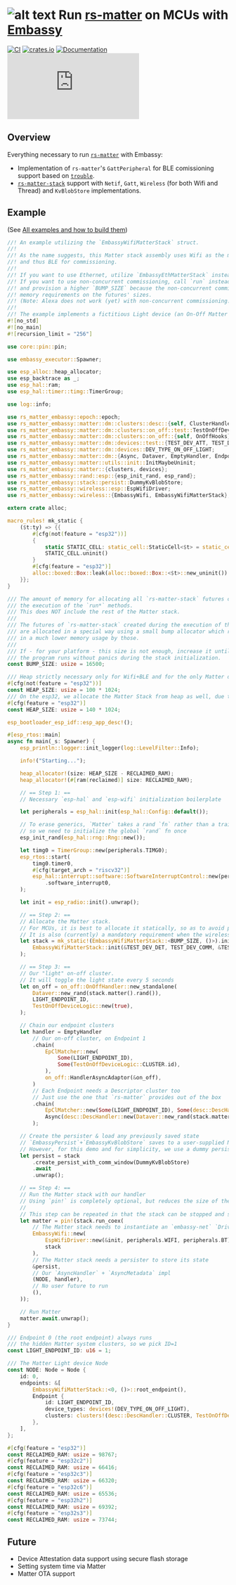 # ![alt text](https://avatars.githubusercontent.com/u/61027988?s=48&v=4 "rs-matter-embassy") Run [rs-matter](https://github.com/project-chip/rs-matter) on MCUs with [Embassy](https://github.com/embassy-rs/embassy)

[![CI](https://github.com/ivmarkov/rs-matter-embassy/actions/workflows/ci.yml/badge.svg)](https://github.com/ivmarkov/rs-matter-embassy/actions/workflows/ci.yml)
[![crates.io](https://img.shields.io/crates/v/rs-matter-embassy.svg)](https://crates.io/crates/rs-matter-embassy)
[![Documentation](https://img.shields.io/badge/docs-esp--rs-brightgreen)](https://ivmarkov.github.io/ivmarkov/rs-matter-embassy/index.html)
[![Matrix](https://img.shields.io/matrix/matter-rs:matrix.org?label=join%20matrix&color=BEC5C9&logo=matrix)](https://matrix.to/#/#matter-rs:matrix.org)

## Overview

Everything necessary to run [`rs-matter`](https://github.com/project-chip/rs-matter) with Embassy:
* Implementation of `rs-matter`'s `GattPeripheral` for BLE comissioning support based on [`trouble`](https://github.com/embassy-rs/trouble).
* [`rs-matter-stack`](https://github.com/ivmarkov/rs-matter-stack) support with `Netif`, `Gatt`, `Wireless` (for both Wifi and Thread) and `KvBlobStore` implementations.

## Example

(See [All examples and how to build them](examples))

```rust
//! An example utilizing the `EmbassyWifiMatterStack` struct.
//!
//! As the name suggests, this Matter stack assembly uses Wifi as the main transport,
//! and thus BLE for commissioning.
//!
//! If you want to use Ethernet, utilize `EmbassyEthMatterStack` instead.
//! If you want to use non-concurrent commissioning, call `run` instead of `run_coex`
//! and provision a higher `BUMP_SIZE` because the non-concurrent commissioning has slightly higher
//! memory requirements on the futures' sizes.
//! (Note: Alexa does not work (yet) with non-concurrent commissioning.)
//!
//! The example implements a fictitious Light device (an On-Off Matter cluster).
#![no_std]
#![no_main]
#![recursion_limit = "256"]

use core::pin::pin;

use embassy_executor::Spawner;

use esp_alloc::heap_allocator;
use esp_backtrace as _;
use esp_hal::ram;
use esp_hal::timer::timg::TimerGroup;

use log::info;

use rs_matter_embassy::epoch::epoch;
use rs_matter_embassy::matter::dm::clusters::desc::{self, ClusterHandler as _};
use rs_matter_embassy::matter::dm::clusters::on_off::test::TestOnOffDeviceLogic;
use rs_matter_embassy::matter::dm::clusters::on_off::{self, OnOffHooks};
use rs_matter_embassy::matter::dm::devices::test::{TEST_DEV_ATT, TEST_DEV_COMM, TEST_DEV_DET};
use rs_matter_embassy::matter::dm::devices::DEV_TYPE_ON_OFF_LIGHT;
use rs_matter_embassy::matter::dm::{Async, Dataver, EmptyHandler, Endpoint, EpClMatcher, Node};
use rs_matter_embassy::matter::utils::init::InitMaybeUninit;
use rs_matter_embassy::matter::{clusters, devices};
use rs_matter_embassy::rand::esp::{esp_init_rand, esp_rand};
use rs_matter_embassy::stack::persist::DummyKvBlobStore;
use rs_matter_embassy::wireless::esp::EspWifiDriver;
use rs_matter_embassy::wireless::{EmbassyWifi, EmbassyWifiMatterStack};

extern crate alloc;

macro_rules! mk_static {
    ($t:ty) => {{
        #[cfg(not(feature = "esp32"))]
        {
            static STATIC_CELL: static_cell::StaticCell<$t> = static_cell::StaticCell::new();
            STATIC_CELL.uninit()
        }
        #[cfg(feature = "esp32")]
        alloc::boxed::Box::leak(alloc::boxed::Box::<$t>::new_uninit())
    }};
}

/// The amount of memory for allocating all `rs-matter-stack` futures created during
/// the execution of the `run*` methods.
/// This does NOT include the rest of the Matter stack.
///
/// The futures of `rs-matter-stack` created during the execution of the `run*` methods
/// are allocated in a special way using a small bump allocator which results
/// in a much lower memory usage by those.
///
/// If - for your platform - this size is not enough, increase it until
/// the program runs without panics during the stack initialization.
const BUMP_SIZE: usize = 16500;

/// Heap strictly necessary only for Wifi+BLE and for the only Matter dependency which needs (~4KB) alloc - `x509`
#[cfg(not(feature = "esp32"))]
const HEAP_SIZE: usize = 100 * 1024;
/// On the esp32, we allocate the Matter Stack from heap as well, due to the non-contiguous memory regions on that chip
#[cfg(feature = "esp32")]
const HEAP_SIZE: usize = 140 * 1024;

esp_bootloader_esp_idf::esp_app_desc!();

#[esp_rtos::main]
async fn main(_s: Spawner) {
    esp_println::logger::init_logger(log::LevelFilter::Info);

    info!("Starting...");

    heap_allocator!(size: HEAP_SIZE - RECLAIMED_RAM);
    heap_allocator!(#[ram(reclaimed)] size: RECLAIMED_RAM);

    // == Step 1: ==
    // Necessary `esp-hal` and `esp-wifi` initialization boilerplate

    let peripherals = esp_hal::init(esp_hal::Config::default());

    // To erase generics, `Matter` takes a rand `fn` rather than a trait or a closure,
    // so we need to initialize the global `rand` fn once
    esp_init_rand(esp_hal::rng::Rng::new());

    let timg0 = TimerGroup::new(peripherals.TIMG0);
    esp_rtos::start(
        timg0.timer0,
        #[cfg(target_arch = "riscv32")]
        esp_hal::interrupt::software::SoftwareInterruptControl::new(peripherals.SW_INTERRUPT)
            .software_interrupt0,
    );

    let init = esp_radio::init().unwrap();

    // == Step 2: ==
    // Allocate the Matter stack.
    // For MCUs, it is best to allocate it statically, so as to avoid program stack blowups (its memory footprint is ~ 35 to 50KB).
    // It is also (currently) a mandatory requirement when the wireless stack variation is used.
    let stack = mk_static!(EmbassyWifiMatterStack::<BUMP_SIZE, ()>).init_with(
        EmbassyWifiMatterStack::init(&TEST_DEV_DET, TEST_DEV_COMM, &TEST_DEV_ATT, epoch, esp_rand),
    );

    // == Step 3: ==
    // Our "light" on-off cluster.
    // It will toggle the light state every 5 seconds
    let on_off = on_off::OnOffHandler::new_standalone(
        Dataver::new_rand(stack.matter().rand()),
        LIGHT_ENDPOINT_ID,
        TestOnOffDeviceLogic::new(true),
    );

    // Chain our endpoint clusters
    let handler = EmptyHandler
        // Our on-off cluster, on Endpoint 1
        .chain(
            EpClMatcher::new(
                Some(LIGHT_ENDPOINT_ID),
                Some(TestOnOffDeviceLogic::CLUSTER.id),
            ),
            on_off::HandlerAsyncAdaptor(&on_off),
        )
        // Each Endpoint needs a Descriptor cluster too
        // Just use the one that `rs-matter` provides out of the box
        .chain(
            EpClMatcher::new(Some(LIGHT_ENDPOINT_ID), Some(desc::DescHandler::CLUSTER.id)),
            Async(desc::DescHandler::new(Dataver::new_rand(stack.matter().rand())).adapt()),
        );

    // Create the persister & load any previously saved state
    // `EmbassyPersist`+`EmbassyKvBlobStore` saves to a user-supplied NOR Flash region
    // However, for this demo and for simplicity, we use a dummy persister that does nothing
    let persist = stack
        .create_persist_with_comm_window(DummyKvBlobStore)
        .await
        .unwrap();

    // == Step 4: ==
    // Run the Matter stack with our handler
    // Using `pin!` is completely optional, but reduces the size of the final future
    //
    // This step can be repeated in that the stack can be stopped and started multiple times, as needed.
    let matter = pin!(stack.run_coex(
        // The Matter stack needs to instantiate an `embassy-net` `Driver` and `Controller`
        EmbassyWifi::new(
            EspWifiDriver::new(&init, peripherals.WIFI, peripherals.BT),
            stack
        ),
        // The Matter stack needs a persister to store its state
        &persist,
        // Our `AsyncHandler` + `AsyncMetadata` impl
        (NODE, handler),
        // No user future to run
        (),
    ));

    // Run Matter
    matter.await.unwrap();
}

/// Endpoint 0 (the root endpoint) always runs
/// the hidden Matter system clusters, so we pick ID=1
const LIGHT_ENDPOINT_ID: u16 = 1;

/// The Matter Light device Node
const NODE: Node = Node {
    id: 0,
    endpoints: &[
        EmbassyWifiMatterStack::<0, ()>::root_endpoint(),
        Endpoint {
            id: LIGHT_ENDPOINT_ID,
            device_types: devices!(DEV_TYPE_ON_OFF_LIGHT),
            clusters: clusters!(desc::DescHandler::CLUSTER, TestOnOffDeviceLogic::CLUSTER),
        },
    ],
};

#[cfg(feature = "esp32")]
const RECLAIMED_RAM: usize = 98767;
#[cfg(feature = "esp32c2")]
const RECLAIMED_RAM: usize = 66416;
#[cfg(feature = "esp32c3")]
const RECLAIMED_RAM: usize = 66320;
#[cfg(feature = "esp32c6")]
const RECLAIMED_RAM: usize = 65536;
#[cfg(feature = "esp32h2")]
const RECLAIMED_RAM: usize = 69392;
#[cfg(feature = "esp32s3")]
const RECLAIMED_RAM: usize = 73744;
```

## Future

* Device Attestation data support using secure flash storage
* Setting system time via Matter
* Matter OTA support
